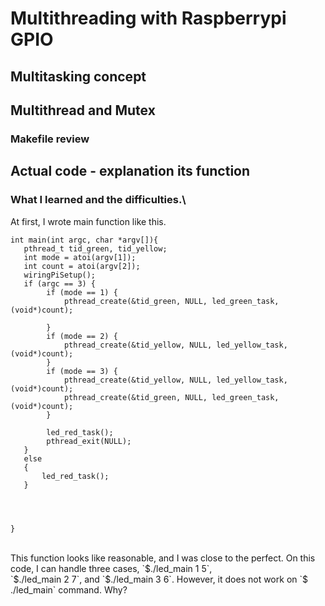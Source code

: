 # Multithreading with Raspberrypi GPIO

## Multitasking concept

## Multithread and Mutex

### Makefile review

## Actual code - explanation its function

### What I learned and the difficulties.\

At first, I wrote main function like this.
```
int main(int argc, char *argv[]){
   pthread_t tid_green, tid_yellow;
   int mode = atoi(argv[1]);
   int count = atoi(argv[2]);
   wiringPiSetup();
   if (argc == 3) {
        if (mode == 1) {
			pthread_create(&tid_green, NULL, led_green_task, (void*)count);

        }
        if (mode == 2) {
			pthread_create(&tid_yellow, NULL, led_yellow_task, (void*)count);
        }
        if (mode == 3) {
            pthread_create(&tid_yellow, NULL, led_yellow_task, (void*)count);
            pthread_create(&tid_green, NULL, led_green_task, (void*)count);
        }
        
    	led_red_task();
        pthread_exit(NULL);
   }
   else
   {
       led_red_task();
   }
   
    
    

}
```
<br>
This function looks like reasonable, and I was close to the perfect. On this code, I can handle three cases, `$./led_main 1 5`,<br>
`$./led_main 2 7`, and `$./led_main 3 6`. However, it does not work on `$ ./led_main` command. Why?<br>
